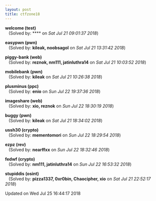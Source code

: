 ```yaml
---
layout: post
title: ctfzone18
---
```


<!--break-->

**welcome (test)**  
&nbsp;&nbsp;&nbsp;(Solved by: **** on _Sat Jul 21 09:01:37 2018_)  
  
**easypwn (pwn)**  
&nbsp;&nbsp;&nbsp;(Solved by: **kileak, noobsagol** on _Sat Jul 21 13:31:42 2018_)  
  
**piggy-bank (web)**  
&nbsp;&nbsp;&nbsp;(Solved by: **reznok, nm111, jatinluthra14** on _Sat Jul 21 10:03:52 2018_)  
  
**mobilebank (pwn)**  
&nbsp;&nbsp;&nbsp;(Solved by: **kileak** on _Sat Jul 21 10:26:38 2018_)  
  
**plusminus (ppc)**  
&nbsp;&nbsp;&nbsp;(Solved by: **enio** on _Sun Jul 22 19:37:36 2018_)  
  
**imageshare (web)**  
&nbsp;&nbsp;&nbsp;(Solved by: **xio, reznok** on _Sun Jul 22 18:30:19 2018_)  
  
**buggy (pwn)**  
&nbsp;&nbsp;&nbsp;(Solved by: **kileak** on _Sat Jul 21 18:34:02 2018_)  
  
**ussh30 (crypto)**  
&nbsp;&nbsp;&nbsp;(Solved by: **mementomori** on _Sun Jul 22 18:29:54 2018_)  
  
**ezpz (rev)**  
&nbsp;&nbsp;&nbsp;(Solved by: **nearffxx** on _Sun Jul 22 18:32:46 2018_)  
  
**fedwf (crypto)**  
&nbsp;&nbsp;&nbsp;(Solved by: **nm111, jatinluthra14** on _Sun Jul 22 16:53:32 2018_)  
  
**stupiddis (osint)**  
&nbsp;&nbsp;&nbsp;(Solved by: **pizza1337, 0xr0bin, Chaocipher, xio** on _Sat Jul 21 22:52:17 2018_)  
  


Updated on Wed Jul 25 16:44:17 2018
